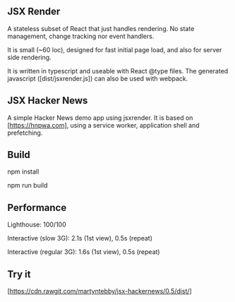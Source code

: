 JSX Render
----------
A stateless subset of React that just handles rendering.
No state management, change tracking nor event handlers.

It is small (~60 loc), designed for fast initial page load,
and also for server side rendering.

It is written in typescript and useable with React @type files.
The generated javascript ([dist/jsxrender.js]) can also be used with webpack.

JSX Hacker News
---------------
A simple Hacker News demo app using jsxrender.
It is based on [https://hnpwa.com], using a service worker, application shell
and prefetching.

Build
-----
npm install

npm run build

Performance
-----------
Lighthouse: 100/100

Interactive (slow 3G): 2.1s (1st view), 0.5s (repeat)

Interactive (regular 3G): 1.6s (1st view), 0.5s (repeat)

Try it
------
[https://cdn.rawgit.com/martyntebby/jsx-hackernews/0.5/dist/]
